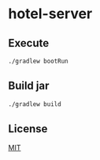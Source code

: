 # hotel-server


## Execute

```bash
./gradlew bootRun
```

## Build jar

```bash
./gradlew build
```

## License
[MIT](https://choosealicense.com/licenses/mit/)
